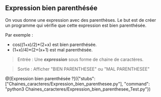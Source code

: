 ## Expression bien parenthésée

On vous donne une expression avec des parenthèses. Le but est de créer un programme qui vérifie que cette expression est bien parenthésée. 

Par exemple : 
+ cos((1+x)/2)*(2+x) est bien parenthésée. 
+ (1+x)/4)*(2+(x+1) est mal parenthésée.

> Entrée : Une ***expression*** sous forme de chaine de caractères.

> Sortie : Afficher "BIEN PARENTHESEE" ou "MAL PARENTHESEE"

@[Expression bien parenthésée ?]({"stubs": ["Chaines_caracteres/Expression_bien_parenthesee.py"], "command": "python3 Chaines_caracteres/Expression_bien_parenthesee_Test.py"})
